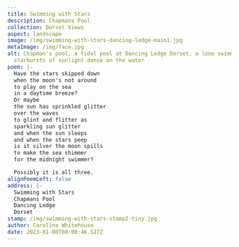 ```yaml
---
title: Swimming with Stars
description: Chapmans Pool
collection: Dorset Views
aspect: landscape
image: /img/swimming-with-stars-dancing-ledge-main1.jpg
metaImage: /img/face.jpg
alt: Chapman's pool, a tidal pool at Dancing Ledge Dorset, a lone swimmer,
  starbursts of sunlight dance on the water
poem: |-
  Have the stars skipped down
  when the moon's not around
  to play on the sea 
  in a daytime breeze?
  Or maybe
  the sun has sprinkled glitter
  over the waves
  to glint and flitter as
  sparkling sun glitter
  and when the sun sleeps
  and when the stars peep
  is it silver the moon spills 
  to make the sea shimmer 
  for the midnight swimmer?

  Possibly it is all three.
alignPoemLeft: false
address: |-
  Swimming with Stars
  Chapmans Pool
  Dancing Ledge
  Dorset
stamp: /img/swimming-with-stars-stamp2-tiny.jpg
author: Caroline Whitehouse
date: 2023-01-08T08:00:46.527Z
---
```

